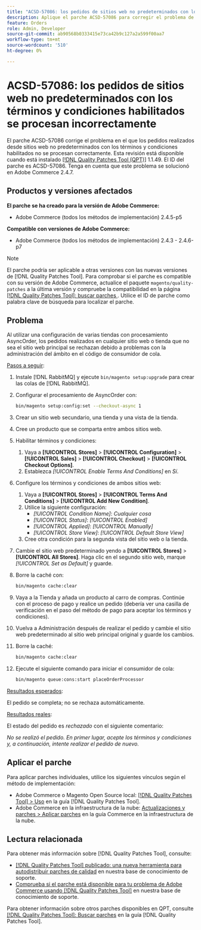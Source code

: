 ```yaml
---
title: "ACSD-57086: los pedidos de sitios web no predeterminados con los términos y condiciones habilitados se procesan incorrectamente"
description: Aplique el parche ACSD-57086 para corregir el problema de Adobe Commerce en el que los pedidos realizados desde sitios web no predeterminados con los términos y condiciones habilitados no se procesan correctamente.
feature: Orders
role: Admin, Developer
source-git-commit: ab90568b0333415e73ca42b9c127a2a599f00aa7
workflow-type: tm+mt
source-wordcount: '510'
ht-degree: 0%

---
```



# ACSD-57086: los pedidos de sitios web no predeterminados con los términos y condiciones habilitados se procesan incorrectamente

El parche ACSD-57086 corrige el problema en el que los pedidos realizados desde sitios web no predeterminados con los términos y condiciones habilitados no se procesan correctamente. Esta revisión está disponible cuando está instalado [[!DNL Quality Patches Tool (QPT)]](/help/announcements/adobe-commerce-announcements/magento-quality-patches-released-new-tool-to-self-serve-quality-patches.md) 1.1.49. El ID del parche es ACSD-57086. Tenga en cuenta que este problema se solucionó en Adobe Commerce 2.4.7.

## Productos y versiones afectados

**El parche se ha creado para la versión de Adobe Commerce:**

* Adobe Commerce (todos los métodos de implementación) 2.4.5-p5

**Compatible con versiones de Adobe Commerce:**

* Adobe Commerce (todos los métodos de implementación) 2.4.3 - 2.4.6-p7

>[!NOTE]
>
>El parche podría ser aplicable a otras versiones con las nuevas versiones de [!DNL Quality Patches Tool]. Para comprobar si el parche es compatible con su versión de Adobe Commerce, actualice el paquete `magento/quality-patches` a la última versión y compruebe la compatibilidad en la página [[!DNL Quality Patches Tool]: buscar parches ](https://experienceleague.adobe.com/tools/commerce-quality-patches/index.html). Utilice el ID de parche como palabra clave de búsqueda para localizar el parche.

## Problema

Al utilizar una configuración de varias tiendas con procesamiento AsyncOrder, los pedidos realizados en cualquier sitio web o tienda que no sea el sitio web principal se rechazan debido a problemas con la administración del ámbito en el código de consumidor de cola.

<u>Pasos a seguir</u>:

1. Instale [!DNL RabbitMQ] y ejecute `bin/magento setup:upgrade` para crear las colas de [!DNL RabbitMQ].
1. Configurar el procesamiento de AsyncOrder con:

   ```bash
   bin/magento setup:config:set --checkout-async 1
   ```

1. Crear un sitio web secundario, una tienda y una vista de la tienda.
1. Cree un producto que se comparta entre ambos sitios web.
1. Habilitar términos y condiciones:
   1. Vaya a **[!UICONTROL Stores]** > **[!UICONTROL Configuration]** > **[!UICONTROL Sales]** > **[!UICONTROL Checkout]** > **[!UICONTROL Checkout Options]**.
   1. Establezca *[!UICONTROL Enable Terms And Conditions]* en *Sí*.
1. Configure los términos y condiciones de ambos sitios web:
   1. Vaya a **[!UICONTROL Stores]** > **[!UICONTROL Terms And Conditions]** > **[!UICONTROL Add New Condition]**.
   1. Utilice la siguiente configuración:
      * *[!UICONTROL Condition Name]*: *Cualquier cosa*
      * *[!UICONTROL Status]*: *[!UICONTROL Enabled]*
      * *[!UICONTROL Applied]*: *[!UICONTROL Manually]*
      * *[!UICONTROL Store View]*: *[!UICONTROL Default Store View]*
   1. Cree otra condición para la segunda vista del sitio web o la tienda.
1. Cambie el sitio web predeterminado yendo a **[!UICONTROL Stores]** > **[!UICONTROL All Stores]**. Haga clic en el segundo sitio web, marque *[!UICONTROL Set as Default]* y guarde.
1. Borre la caché con:

   ```bash
   bin/magento cache:clear
   ```

1. Vaya a la Tienda y añada un producto al carro de compras. Continúe con el proceso de pago y realice un pedido (debería ver una casilla de verificación en el paso del método de pago para aceptar los términos y condiciones).
1. Vuelva a Administración después de realizar el pedido y cambie el sitio web predeterminado al sitio web principal original y guarde los cambios.
1. Borre la caché:

   ```bash
   bin/magento cache:clear
   ```

1. Ejecute el siguiente comando para iniciar el consumidor de cola:

   ```bash
   bin/magento queue:cons:start placeOrderProcessor
   ```

<u>Resultados esperados</u>:

El pedido se completa; no se rechaza automáticamente.

<u>Resultados reales</u>:

El estado del pedido es *rechazado* con el siguiente comentario:

*No se realizó el pedido. En primer lugar, acepte los términos y condiciones y, a continuación, intente realizar el pedido de nuevo.*

## Aplicar el parche

Para aplicar parches individuales, utilice los siguientes vínculos según el método de implementación:

* Adobe Commerce o Magento Open Source local: [[!DNL Quality Patches Tool] > Uso](https://experienceleague.adobe.com/docs/commerce-operations/tools/quality-patches-tool/usage.html) en la guía [!DNL Quality Patches Tool].
* Adobe Commerce en la infraestructura de la nube: [Actualizaciones y parches > Aplicar parches](https://experienceleague.adobe.com/docs/commerce-cloud-service/user-guide/develop/upgrade/apply-patches.html) en la guía Commerce en la infraestructura de la nube.

## Lectura relacionada

Para obtener más información sobre [!DNL Quality Patches Tool], consulte:

* [[!DNL Quality Patches Tool] publicado: una nueva herramienta para autodistribuir parches de calidad](/help/announcements/adobe-commerce-announcements/magento-quality-patches-released-new-tool-to-self-serve-quality-patches.md) en nuestra base de conocimiento de soporte.
* [Comprueba si el parche está disponible para tu problema de Adobe Commerce usando [!DNL Quality Patches Tool]](/help/support-tools/patches-available-in-qpt-tool/check-patch-for-magento-issue-with-magento-quality-patches.md) en nuestra base de conocimiento de soporte.

Para obtener información sobre otros parches disponibles en QPT, consulte [[!DNL Quality Patches Tool]: Buscar parches](https://experienceleague.adobe.com/tools/commerce-quality-patches/index.html) en la guía [!DNL Quality Patches Tool].
